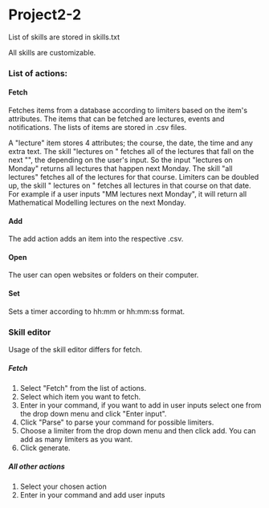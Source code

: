 # Project2-2

List of skills are stored in skills.txt

All skills are customizable.

### List of actions:
#### Fetch
Fetches items from a database according to limiters based on the item's attributes.
The items that can be fetched are lectures, events and notifications.
The lists of items are stored in .csv files.

A "lecture" item stores 4 attributes; the course, the date, the time and any extra text. 
The skill "lectures on <DAY>" fetches all of the lectures that fall on the next "<DAY>", the <DAY> depending on the user's input. So the input "lectures on Monday" returns all lectures that happen next Monday.
The skill "all <COURSE> lectures" fetches all of the lectures for that course.
Limiters can be doubled up, the skill "<COURSE> lectures on <DATE>" fetches all lectures in that course on that date.
For example if a user inputs "MM lectures next Monday", it will return all Mathematical Modelling lectures on the next Monday.

#### Add
The add action adds an item into the respective .csv.

#### Open
The user can open websites or folders on their computer.

#### Set
Sets a timer according to hh:mm or hh:mm:ss format.

### Skill editor
Usage of the skill editor differs for fetch.
##### Fetch
1. Select "Fetch" from the list of actions.
2. Select which item you want to fetch.
3. Enter in your command, if you want to add in user inputs select one from the drop down menu and click "Enter input".
4. Click "Parse" to parse your command for possible limiters.
5. Choose a limiter from the drop down menu and then click add. You can add as many limiters as you want.
6. Click generate.
##### All other actions
1. Select your chosen action
2. Enter in your command and add user inputs
